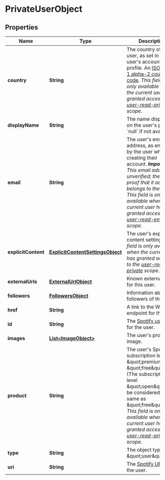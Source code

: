 

# PrivateUserObject

## Properties

Name | Type | Description | Notes
------------ | ------------- | ------------- | -------------
**country** | **String** | The country of the user, as set in the user&#39;s account profile. An [ISO 3166-1 alpha-2 country code](http://en.wikipedia.org/wiki/ISO_3166-1_alpha-2). _This field is only available when the current user has granted access to the [user-read-private](/documentation/general/guides/authorization-guide/#list-of-scopes) scope._  |  [optional]
**displayName** | **String** | The name displayed on the user&#39;s profile. &#x60;null&#x60; if not available.  |  [optional]
**email** | **String** | The user&#39;s email address, as entered by the user when creating their account. _**Important!** This email address is unverified; there is no proof that it actually belongs to the user._ _This field is only available when the current user has granted access to the [user-read-email](/documentation/general/guides/authorization-guide/#list-of-scopes) scope._  |  [optional]
**explicitContent** | [**ExplicitContentSettingsObject**](ExplicitContentSettingsObject.md) | The user&#39;s explicit content settings. _This field is only available when the current user has granted access to the [user-read-private](/documentation/general/guides/authorization-guide/#list-of-scopes) scope._  |  [optional]
**externalUrls** | [**ExternalUrlObject**](ExternalUrlObject.md) | Known external URLs for this user. |  [optional]
**followers** | [**FollowersObject**](FollowersObject.md) | Information about the followers of the user. |  [optional]
**href** | **String** | A link to the Web API endpoint for this user.  |  [optional]
**id** | **String** | The [Spotify user ID](/documentation/web-api/#spotify-uris-and-ids) for the user.  |  [optional]
**images** | [**List&lt;ImageObject&gt;**](ImageObject.md) | The user&#39;s profile image. |  [optional]
**product** | **String** | The user&#39;s Spotify subscription level: \&quot;premium\&quot;, \&quot;free\&quot;, etc. (The subscription level \&quot;open\&quot; can be considered the same as \&quot;free\&quot;.) _This field is only available when the current user has granted access to the [user-read-private](/documentation/general/guides/authorization-guide/#list-of-scopes) scope._  |  [optional]
**type** | **String** | The object type: \&quot;user\&quot;  |  [optional]
**uri** | **String** | The [Spotify URI](/documentation/web-api/#spotify-uris-and-ids) for the user.  |  [optional]



